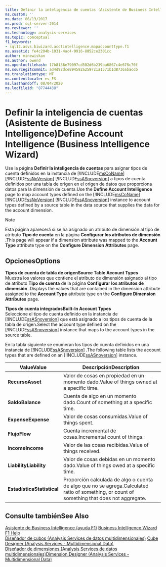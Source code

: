 ```yaml
---
title: Definir la inteligencia de cuentas (Asistente de Business Intelligence) | Microsoft Docs
ms.custom: ''
ms.date: 06/13/2017
ms.prod: sql-server-2014
ms.reviewer: ''
ms.technology: analysis-services
ms.topic: conceptual
f1_keywords:
- sql12.asvs.biwizard.acctintelligence.mapaccounttype.f1
ms.assetid: fe4c204b-1031-4ac4-9916-8052ce2301cc
author: minewiskan
ms.author: owend
ms.openlocfilehash: 17b8136e79097cd502d6b239ba6867c4e678c70f
ms.sourcegitcommit: ad4d92dce894592a259721a1571b1d8736abacdb
ms.translationtype: MT
ms.contentlocale: es-ES
ms.lasthandoff: 08/04/2020
ms.locfileid: "87744438"
---
```

# <a name="define-account-intelligence-business-intelligence-wizard"></a><span data-ttu-id="01487-102">Definir la inteligencia de cuentas (Asistente de Business Intelligence)</span><span class="sxs-lookup"><span data-stu-id="01487-102">Define Account Intelligence (Business Intelligence Wizard)</span></span>
  <span data-ttu-id="01487-103">Use la página **Definir la inteligencia de cuentas** para asignar tipos de cuenta definidos en la instancia de [!INCLUDE[msCoName](../includes/msconame-md.md)] [!INCLUDE[ssNoVersion](../includes/ssnoversion-md.md)] [!INCLUDE[ssASnoversion](../includes/ssasnoversion-md.md)] a tipos de cuenta definidos por una tabla de origen en el origen de datos que proporciona datos para la dimensión de cuenta.</span><span class="sxs-lookup"><span data-stu-id="01487-103">Use the **Define Account Intelligence** page to map account types defined on the [!INCLUDE[msCoName](../includes/msconame-md.md)] [!INCLUDE[ssNoVersion](../includes/ssnoversion-md.md)] [!INCLUDE[ssASnoversion](../includes/ssasnoversion-md.md)] instance to account types defined by a source table in the data source that supplies the data for the account dimension.</span></span>  
  
> [!NOTE]  
>  <span data-ttu-id="01487-104">Esta página aparecerá si se ha asignado un atributo de dimensión al tipo de atributo **Tipo de cuenta** en la página **Configurar los atributos de dimensión** .</span><span class="sxs-lookup"><span data-stu-id="01487-104">This page will appear if a dimension attribute was mapped to the **Account Type** attribute type on the **Configure Dimension Attributes** page.</span></span>  
  
## <a name="options"></a><span data-ttu-id="01487-105">Opciones</span><span class="sxs-lookup"><span data-stu-id="01487-105">Options</span></span>  
 <span data-ttu-id="01487-106">**Tipos de cuenta de tabla de origen**</span><span class="sxs-lookup"><span data-stu-id="01487-106">**Source Table Account Types**</span></span>  
 <span data-ttu-id="01487-107">Muestra los valores que contiene el atributo de dimensión asignado al tipo de atributo **Tipo de cuenta** de la página **Configurar los atributos de dimensión** .</span><span class="sxs-lookup"><span data-stu-id="01487-107">Displays the values that are contained in the dimension attribute assigned to the **Account Type** attribute type on the **Configure Dimension Attributes** page.</span></span>  
  
 <span data-ttu-id="01487-108">**Tipos de cuenta integrados**</span><span class="sxs-lookup"><span data-stu-id="01487-108">**Built-In Account Types**</span></span>  
 <span data-ttu-id="01487-109">Seleccione el tipo de cuenta definido en la instancia de [!INCLUDE[ssASnoversion](../includes/ssasnoversion-md.md)] que está asignado a los tipos de cuenta de la tabla de origen.</span><span class="sxs-lookup"><span data-stu-id="01487-109">Select the account type defined on the [!INCLUDE[ssASnoversion](../includes/ssasnoversion-md.md)] instance that maps to the account types in the source table.</span></span>  
  
 <span data-ttu-id="01487-110">En la tabla siguiente se enumeran los tipos de cuenta definidos en una instancia de [!INCLUDE[ssASnoversion](../includes/ssasnoversion-md.md)] .</span><span class="sxs-lookup"><span data-stu-id="01487-110">The following table lists the account types that are defined on an [!INCLUDE[ssASnoversion](../includes/ssasnoversion-md.md)] instance.</span></span>  
  
|<span data-ttu-id="01487-111">Value</span><span class="sxs-lookup"><span data-stu-id="01487-111">Value</span></span>|<span data-ttu-id="01487-112">Descripción</span><span class="sxs-lookup"><span data-stu-id="01487-112">Description</span></span>|  
|-----------|-----------------|  
|<span data-ttu-id="01487-113">**Recurso**</span><span class="sxs-lookup"><span data-stu-id="01487-113">**Asset**</span></span>|<span data-ttu-id="01487-114">Valor de cosas en propiedad en un momento dado.</span><span class="sxs-lookup"><span data-stu-id="01487-114">Value of things owned at a specific time.</span></span>|  
|<span data-ttu-id="01487-115">**Saldo**</span><span class="sxs-lookup"><span data-stu-id="01487-115">**Balance**</span></span>|<span data-ttu-id="01487-116">Cuenta de algo en un momento dado.</span><span class="sxs-lookup"><span data-stu-id="01487-116">Count of something at a specific time.</span></span>|  
|<span data-ttu-id="01487-117">**Expense**</span><span class="sxs-lookup"><span data-stu-id="01487-117">**Expense**</span></span>|<span data-ttu-id="01487-118">Valor de cosas consumidas.</span><span class="sxs-lookup"><span data-stu-id="01487-118">Value of things spent.</span></span>|  
|<span data-ttu-id="01487-119">**Flujo**</span><span class="sxs-lookup"><span data-stu-id="01487-119">**Flow**</span></span>|<span data-ttu-id="01487-120">Cuenta incremental de cosas.</span><span class="sxs-lookup"><span data-stu-id="01487-120">Incremental count of things.</span></span>|  
|<span data-ttu-id="01487-121">**Income**</span><span class="sxs-lookup"><span data-stu-id="01487-121">**Income**</span></span>|<span data-ttu-id="01487-122">Valor de las cosas recibidas.</span><span class="sxs-lookup"><span data-stu-id="01487-122">Value of things received.</span></span>|  
|<span data-ttu-id="01487-123">**Liability**</span><span class="sxs-lookup"><span data-stu-id="01487-123">**Liability**</span></span>|<span data-ttu-id="01487-124">Valor de cosas debidas en un momento dado.</span><span class="sxs-lookup"><span data-stu-id="01487-124">Value of things owed at a specific time.</span></span>|  
|<span data-ttu-id="01487-125">**Estadística**</span><span class="sxs-lookup"><span data-stu-id="01487-125">**Statistical**</span></span>|<span data-ttu-id="01487-126">Proporción calculada de algo o cuenta de algo que no se agrega.</span><span class="sxs-lookup"><span data-stu-id="01487-126">Calculated ratio of something, or count of something that does not aggregate.</span></span>|  
  
## <a name="see-also"></a><span data-ttu-id="01487-127">Consulte también</span><span class="sxs-lookup"><span data-stu-id="01487-127">See Also</span></span>  
 <span data-ttu-id="01487-128">[Asistente de Business Intelligence (ayuda F1)](business-intelligence-wizard-f1-help.md) </span><span class="sxs-lookup"><span data-stu-id="01487-128">[Business Intelligence Wizard F1 Help](business-intelligence-wizard-f1-help.md) </span></span>  
 <span data-ttu-id="01487-129">[Diseñador de cubos &#40;Analysis Services de datos multidimensionales&#41;](cube-designer-analysis-services-multidimensional-data.md) </span><span class="sxs-lookup"><span data-stu-id="01487-129">[Cube Designer &#40;Analysis Services - Multidimensional Data&#41;](cube-designer-analysis-services-multidimensional-data.md) </span></span>  
 [<span data-ttu-id="01487-130">Diseñador de dimensiones &#40;Analysis Services de datos multidimensionales&#41;</span><span class="sxs-lookup"><span data-stu-id="01487-130">Dimension Designer &#40;Analysis Services - Multidimensional Data&#41;</span></span>](dimension-designer-analysis-services-multidimensional-data.md)  
  
  
